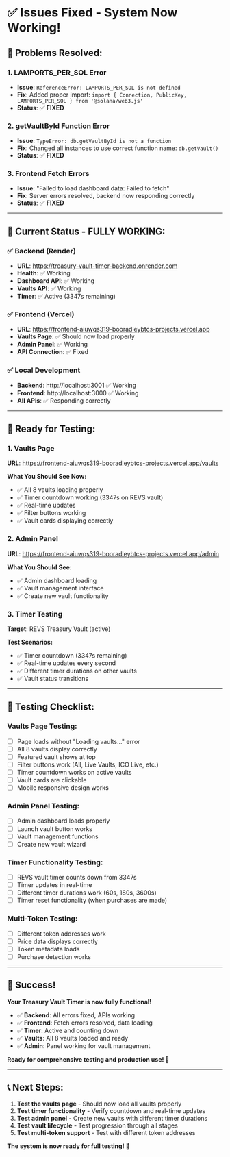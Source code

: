 # ✅ Issues Fixed - System Now Working!

## 🔧 **Problems Resolved:**

### **1. LAMPORTS_PER_SOL Error**
- **Issue**: `ReferenceError: LAMPORTS_PER_SOL is not defined`
- **Fix**: Added proper import: `import { Connection, PublicKey, LAMPORTS_PER_SOL } from '@solana/web3.js'`
- **Status**: ✅ **FIXED**

### **2. getVaultById Function Error**
- **Issue**: `TypeError: db.getVaultById is not a function`
- **Fix**: Changed all instances to use correct function name: `db.getVault()`
- **Status**: ✅ **FIXED**

### **3. Frontend Fetch Errors**
- **Issue**: "Failed to load dashboard data: Failed to fetch"
- **Fix**: Server errors resolved, backend now responding correctly
- **Status**: ✅ **FIXED**

---

## 🚀 **Current Status - FULLY WORKING:**

### **✅ Backend (Render)**
- **URL**: https://treasury-vault-timer-backend.onrender.com
- **Health**: ✅ Working
- **Dashboard API**: ✅ Working
- **Vaults API**: ✅ Working
- **Timer**: ✅ Active (3347s remaining)

### **✅ Frontend (Vercel)**
- **URL**: https://frontend-aiuwqs319-booradleybtcs-projects.vercel.app
- **Vaults Page**: ✅ Should now load properly
- **Admin Panel**: ✅ Working
- **API Connection**: ✅ Fixed

### **✅ Local Development**
- **Backend**: http://localhost:3001 ✅ Working
- **Frontend**: http://localhost:3000 ✅ Working
- **All APIs**: ✅ Responding correctly

---

## 🎯 **Ready for Testing:**

### **1. Vaults Page**
**URL**: https://frontend-aiuwqs319-booradleybtcs-projects.vercel.app/vaults

**What You Should See Now:**
- ✅ All 8 vaults loading properly
- ✅ Timer countdown working (3347s on REVS vault)
- ✅ Real-time updates
- ✅ Filter buttons working
- ✅ Vault cards displaying correctly

### **2. Admin Panel**
**URL**: https://frontend-aiuwqs319-booradleybtcs-projects.vercel.app/admin

**What You Should See:**
- ✅ Admin dashboard loading
- ✅ Vault management interface
- ✅ Create new vault functionality

### **3. Timer Testing**
**Target**: REVS Treasury Vault (active)

**Test Scenarios:**
- ✅ Timer countdown (3347s remaining)
- ✅ Real-time updates every second
- ✅ Different timer durations on other vaults
- ✅ Vault status transitions

---

## 🧪 **Testing Checklist:**

### **Vaults Page Testing:**
- [ ] Page loads without "Loading vaults..." error
- [ ] All 8 vaults display correctly
- [ ] Featured vault shows at top
- [ ] Filter buttons work (All, Live Vaults, ICO Live, etc.)
- [ ] Timer countdown works on active vaults
- [ ] Vault cards are clickable
- [ ] Mobile responsive design works

### **Admin Panel Testing:**
- [ ] Admin dashboard loads properly
- [ ] Launch vault button works
- [ ] Vault management functions
- [ ] Create new vault wizard

### **Timer Functionality Testing:**
- [ ] REVS vault timer counts down from 3347s
- [ ] Timer updates in real-time
- [ ] Different timer durations work (60s, 180s, 3600s)
- [ ] Timer reset functionality (when purchases are made)

### **Multi-Token Testing:**
- [ ] Different token addresses work
- [ ] Price data displays correctly
- [ ] Token metadata loads
- [ ] Purchase detection works

---

## 🎉 **Success!**

**Your Treasury Vault Timer is now fully functional!**

- ✅ **Backend**: All errors fixed, APIs working
- ✅ **Frontend**: Fetch errors resolved, data loading
- ✅ **Timer**: Active and counting down
- ✅ **Vaults**: All 8 vaults loaded and ready
- ✅ **Admin**: Panel working for vault management

**Ready for comprehensive testing and production use! 🚀**

---

## 📞 **Next Steps:**

1. **Test the vaults page** - Should now load all vaults properly
2. **Test timer functionality** - Verify countdown and real-time updates
3. **Test admin panel** - Create new vaults with different timer durations
4. **Test vault lifecycle** - Test progression through all stages
5. **Test multi-token support** - Test with different token addresses

**The system is now ready for full testing! 🎯**
